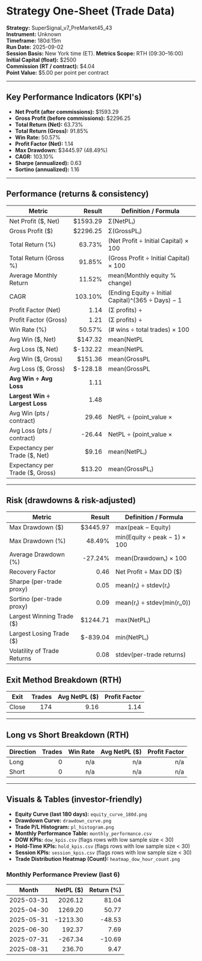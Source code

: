 
# Strategy One-Sheet (Trade Data)

**Strategy:** SuperSignal_v7_PreMarket45_43  
**Instrument:** Unknown  
**Timeframe:** 180d:15m  
**Run Date:** 2025-09-02  
**Session Basis:** New York time (ET). **Metrics Scope:** RTH (09:30–16:00)  
**Initial Capital (float):** $2500  
**Commission (RT / contract):** $4.04  
**Point Value:** $5.00 per point per contract

---

## Key Performance Indicators (KPI's)
- **Net Profit (after commissions):** $1593.29
- **Gross Profit (before commissions):** $2296.25
- **Total Return (Net):** 63.73%
- **Total Return (Gross):** 91.85%
- **Win Rate:** 50.57%
- **Profit Factor (Net):** 1.14
- **Max Drawdown:** $3445.97 (48.49%)
- **CAGR:** 103.10%
- **Sharpe (annualized):** 0.63
- **Sortino (annualized):** 1.16

---

## Performance (returns & consistency)
| Metric | Result | Definition / Formula |
|---|---:|---|
| Net Profit ($, Net) | $1593.29 | Σ(NetPLᵢ) |
| Gross Profit ($) | $2296.25 | Σ(GrossPLᵢ) |
| Total Return (%) | 63.73% | (Net Profit ÷ Initial Capital) × 100 |
| Total Return (Gross %) | 91.85% | (Gross Profit ÷ Initial Capital) × 100 |
| Average Monthly Return | 11.52% | mean(Monthly equity % change) |
| CAGR | 103.10% | (Ending Equity ÷ Initial Capital)^(365 ÷ Days) − 1 |
| Profit Factor (Net) | 1.14 | (Σ profits) ÷ |Σ losses| |
| Profit Factor (Gross) | 1.21 | (Σ profits) ÷ |Σ losses| |
| Win Rate (%) | 50.57% | (# wins ÷ total trades) × 100 |
| Avg Win ($, Net) | $147.32 | mean(NetPL | NetPL>0) |
| Avg Loss ($, Net) | $-132.22 | mean(NetPL | NetPL<0) |
| Avg Win ($, Gross) | $151.36 | mean(GrossPL | GrossPL>0) |
| Avg Loss ($, Gross) | $-128.18 | mean(GrossPL | GrossPL<0) |
| **Avg Win ÷ Avg Loss** | 1.11 | |Avg Win| ÷ |Avg Loss| (Net) |
| **Largest Win ÷ Largest Loss** | 1.48 | |Largest Win| ÷ |Largest Loss| (Net) |
| Avg Win (pts / contract) | 29.46 | NetPL ÷ (point_value × |Qty|) |
| Avg Loss (pts / contract) | -26.44 | NetPL ÷ (point_value × |Qty|) |
| Expectancy per Trade ($, Net) | $9.16 | mean(NetPLᵢ) |
| Expectancy per Trade ($, Gross) | $13.20 | mean(GrossPLᵢ) |

---

## Risk (drawdowns & risk-adjusted)
| Metric | Result | Definition / Formula |
|---|---:|---|
| Max Drawdown ($) | $3445.97 | max(peak − Equity) |
| Max Drawdown (%) | 48.49% | min(Equity ÷ peak − 1) × 100 |
| Average Drawdown (%) | -27.24% | mean(Drawdownₜ) × 100 |
| Recovery Factor | 0.46 | Net Profit ÷ Max DD ($) |
| Sharpe (per-trade proxy) | 0.05 | mean(rᵢ) ÷ stdev(rᵢ) |
| Sortino (per-trade proxy) | 0.09 | mean(rᵢ) ÷ stdev(min(rᵢ,0)) |
| Largest Winning Trade ($) | $1244.71 | max(NetPLᵢ) |
| Largest Losing Trade ($) | $-839.04 | min(NetPLᵢ) |
| Volatility of Trade Returns | 0.08 | stdev(per-trade returns) |

## Exit Method Breakdown (RTH)
| Exit | Trades | Avg NetPL ($) | Profit Factor |
|---|---:|---:|---:|
| Close | 174 | 9.16 | 1.14 |

---

## Long vs Short Breakdown (RTH)
| Direction | Trades | Win Rate | Avg NetPL ($) | Profit Factor |
|---|---:|---:|---:|---:|
| Long | 0 | n/a | n/a | n/a |
| Short | 0 | n/a | n/a | n/a |

---

## Visuals & Tables (investor-friendly)
- **Equity Curve (last 180 days):** `equity_curve_180d.png`
- **Drawdown Curve:** `drawdown_curve.png`
- **Trade P/L Histogram:** `pl_histogram.png`
- **Monthly Performance Table:** `monthly_performance.csv`
- **DOW KPIs:** `dow_kpis.csv` (flags rows with low sample size < 30)
- **Hold-Time KPIs:** `hold_kpis.csv` (flags rows with low sample size < 30)
- **Session KPIs:** `session_kpis.csv` (flags rows with low sample size < 30)
- **Trade Distribution Heatmap (Count):** `heatmap_dow_hour_count.png`

### Monthly Performance Preview (last 6)
| Month | NetPL ($) | Return (%) |
|---|---:|---:|
| 2025-03-31 | 2026.12 | 81.04 |
| 2025-04-30 | 1269.20 | 50.77 |
| 2025-05-31 | -1213.30 | -48.53 |
| 2025-06-30 | 192.37 | 7.69 |
| 2025-07-31 | -267.34 | -10.69 |
| 2025-08-31 | 236.70 | 9.47 |
